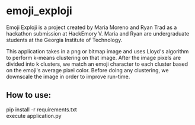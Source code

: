 # emoji_exploji


Emoji Exploji is a project created by Maria Moreno and Ryan Trad as a hackathon submission at HackEmory V. Maria and Ryan are undergraduate students at the Georgia Institute of Technology. 

This application takes in a png or bitmap image and uses Lloyd's algorithm to perform k-means clustering on that image. After the image pixels are divided into k clusters, we match an emoji character to each cluster based on the emoji's average pixel color. Before doing any clustering, we downscale the image in order to improve run-time.

## How to use:
pip install -r requirements.txt <br>
execute application.py
